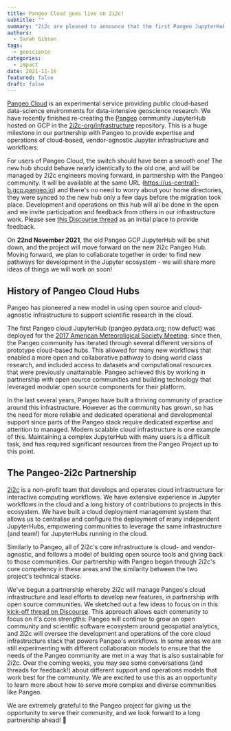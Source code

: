```yaml
---
title: Pangeo Cloud goes live on 2i2c!
subtitle: ""
summary: "2i2c are pleased to announce that the first Pangeo JupyterHub is now live on 2i2c-operated infrastructure! :tada: "
authors:
  - Sarah Gibson
tags:
  - geoscience
categories:
  - impact
date: 2021-11-16
featured: false
draft: false
---
```


 [Pangeo Cloud](https://pangeo.io/cloud.html) is an experimental service providing public cloud-based data-science environments for data-intensive geoscience research.
We have recently finished re-creating the [Pangeo](http://pangeo.io/) community JupyterHub hosted on GCP in the [2i2c-org/infrastructure](https://github.com/2i2c-org/infrastructure) repository.
This is a huge milestone in our partnership with Pangeo to provide expertise and operations of cloud-based, vendor-agnostic Jupyter infrastructure and workflows.

For users of Pangeo Cloud, the switch should have been a smooth one!
The new hub should behave nearly identically to the old one, and will be managed by 2i2c engineers moving forward, in partnership with the Pangeo community.
It will be available at the same URL (https://us-central1-b.gcp.pangeo.io) and there's no need to worry about your home directories, they were synced to the new hub only a few days before the migration took place.
Development and operations on this hub will all be done in the open and we invite participation and feedback from others in our infrastructure work.
Please see [this Discourse thread](https://discourse.pangeo.io/t/migration-of-us-central1-b-gcp-pangeo-io-to-2i2c-infrastructure/1890) as an initial place to provide feedback.

On **22nd November 2021**, the old Pangeo GCP JupyterHub will be shut down, and the project will move forward on the new 2i2c Pangeo Hub.
Moving forward, we plan to collaborate together in order to find new pathways for development in the Jupyter ecosystem - we will share more ideas of things we will work on soon!

## History of Pangeo Cloud Hubs

Pangeo has pioneered a new model in using open source and cloud-agnostic infrastructure to support scientific research in the cloud.

The first Pangeo cloud JupyterHub (pangeo.pydata.org; now defuct) was deployed for the [2017 American Meteoroligical Society Meeting](https://annual.ametsoc.org/2017/); since then, the Pangeo community has iterated through several different versions of prototype cloud-based hubs.
This allowed for many new workflows that enabled a more open and collaborative pathway to doing world class research, and included access to datasets and computational resources that were previously unattainable.
Pangeo achieved this by working in partnership with open source communities and building technology that leveraged modular open source components for their platform.

In the last several years, Pangeo have built a thriving community of practice around this infrastructure.
However as the community has grown, so has the need for more reliable and dedicated operational and developmental support since parts of the Pangeo stack require dedicated expertise and attention to managed.
Modern scalable cloud infrastructure is one example of this. Maintaining a complex JupyterHub with many users is a difficult task, and has required significant resources from the Pangeo Project up to this point.

## The Pangeo-2i2c Partnership

[2i2c](https://2i2c.org) is a non-profit team that develops and operates cloud infrastructure for interactive computing workflows.
We have extensive experience in Jupyter workflows in the cloud and a long history of contributions to projects in this ecosystem.
We have built a cloud deployment management system that allows us to centralise and configure the deployment of many independent JupyterHubs, empowering communities to leverage the same infrastructure (and team!) for JupyterHubs running in the cloud.

Similarly to Pangeo, all of 2i2c's core infrastructure is cloud- and vendor-agnostic, and follows a model of building open source tools and giving back to those communities.
Our partnership with Pangeo began through 2i2c's core competency in these areas and the similarity between the two project's technical stacks.

We've begun a partnership whereby 2i2c will manage Pangeo's cloud infrastructure and lead efforts to develop new features, in partnership with open source communities.
We sketched out a few ideas to focus on in this [kick-off thread on Discourse](https://discourse.pangeo.io/t/notes-from-the-pangeo-2i2c-kick-off-meeting/1587).
This approach allows each community to focus on it's core strengths: Pangeo will continue to grow an open community and scientific software ecosystem around geospatial analytics, and 2i2c will oversee the development and operations of the core cloud infrastructure stack that powers Pangeo's workflows.
In some areas we are still experimenting with different collaboration models to ensure that the needs of the Pangeo community are met in a way that is also sustainable for 2i2c.
Over the coming weeks, you may see some conversations (and threads for feedback!) about different support and operations models that work best for the community.
We are excited to use this as an opportunity to learn more about how to serve more complex and diverse communities like Pangeo.

We are extremely grateful to the Pangeo project for giving us the opportunity to serve their community, and we look forward to a long partnership ahead! :rocket:
